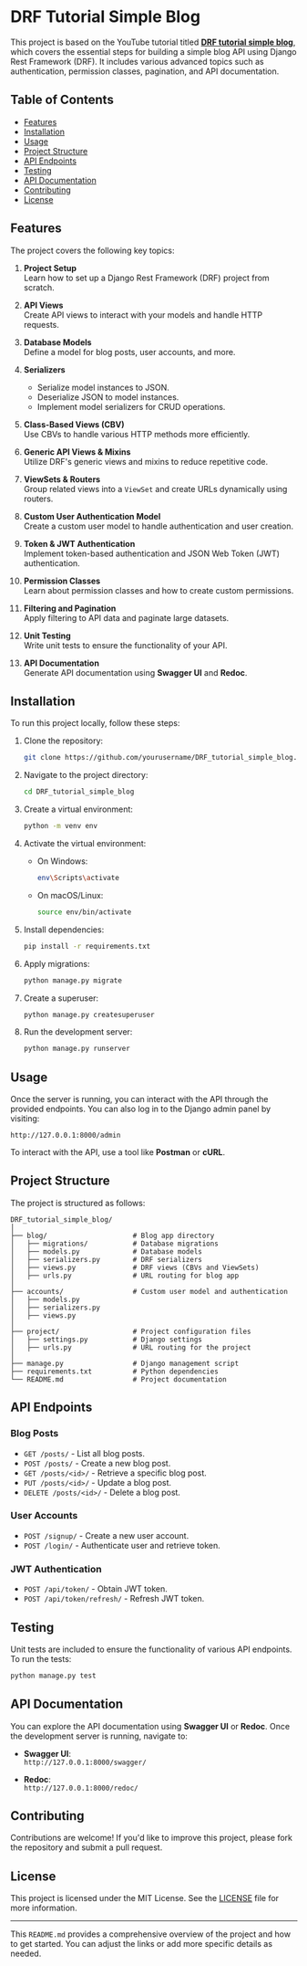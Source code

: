 # DRF Tutorial Simple Blog

This project is based on the YouTube tutorial titled [**DRF tutorial simple blog**](https://youtu.be/LPeerVUaqz4), which covers the essential steps for building a simple blog API using Django Rest Framework (DRF). It includes various advanced topics such as authentication, permission classes, pagination, and API documentation.

## Table of Contents
- [Features](#features)
- [Installation](#installation)
- [Usage](#usage)
- [Project Structure](#project-structure)
- [API Endpoints](#api-endpoints)
- [Testing](#testing)
- [API Documentation](#api-documentation)
- [Contributing](#contributing)
- [License](#license)

## Features

The project covers the following key topics:

1. **Project Setup**  
   Learn how to set up a Django Rest Framework (DRF) project from scratch.
   
2. **API Views**  
   Create API views to interact with your models and handle HTTP requests.

3. **Database Models**  
   Define a model for blog posts, user accounts, and more.

4. **Serializers**  
   - Serialize model instances to JSON.
   - Deserialize JSON to model instances.
   - Implement model serializers for CRUD operations.

5. **Class-Based Views (CBV)**  
   Use CBVs to handle various HTTP methods more efficiently.

6. **Generic API Views & Mixins**  
   Utilize DRF's generic views and mixins to reduce repetitive code.

7. **ViewSets & Routers**  
   Group related views into a `ViewSet` and create URLs dynamically using routers.

8. **Custom User Authentication Model**  
   Create a custom user model to handle authentication and user creation.

9. **Token & JWT Authentication**  
   Implement token-based authentication and JSON Web Token (JWT) authentication.

10. **Permission Classes**  
    Learn about permission classes and how to create custom permissions.

11. **Filtering and Pagination**  
    Apply filtering to API data and paginate large datasets.

12. **Unit Testing**  
    Write unit tests to ensure the functionality of your API.

13. **API Documentation**  
    Generate API documentation using **Swagger UI** and **Redoc**.

## Installation

To run this project locally, follow these steps:

1. Clone the repository:

    ```bash
    git clone https://github.com/yourusername/DRF_tutorial_simple_blog.git
    ```

2. Navigate to the project directory:

    ```bash
    cd DRF_tutorial_simple_blog
    ```

3. Create a virtual environment:

    ```bash
    python -m venv env
    ```

4. Activate the virtual environment:

    - On Windows:
      ```bash
      env\Scripts\activate
      ```
    - On macOS/Linux:
      ```bash
      source env/bin/activate
      ```

5. Install dependencies:

    ```bash
    pip install -r requirements.txt
    ```

6. Apply migrations:

    ```bash
    python manage.py migrate
    ```

7. Create a superuser:

    ```bash
    python manage.py createsuperuser
    ```

8. Run the development server:

    ```bash
    python manage.py runserver
    ```

## Usage

Once the server is running, you can interact with the API through the provided endpoints. You can also log in to the Django admin panel by visiting:

```
http://127.0.0.1:8000/admin
```

To interact with the API, use a tool like **Postman** or **cURL**.

## Project Structure

The project is structured as follows:

```
DRF_tutorial_simple_blog/
│
├── blog/                     # Blog app directory
│   ├── migrations/           # Database migrations
│   ├── models.py             # Database models
│   ├── serializers.py        # DRF serializers
│   ├── views.py              # DRF views (CBVs and ViewSets)
│   ├── urls.py               # URL routing for blog app
│
├── accounts/                 # Custom user model and authentication
│   ├── models.py
│   ├── serializers.py
│   ├── views.py
│
├── project/                  # Project configuration files
│   ├── settings.py           # Django settings
│   ├── urls.py               # URL routing for the project
│
├── manage.py                 # Django management script
├── requirements.txt          # Python dependencies
└── README.md                 # Project documentation
```

## API Endpoints

### Blog Posts
- `GET /posts/` - List all blog posts.
- `POST /posts/` - Create a new blog post.
- `GET /posts/<id>/` - Retrieve a specific blog post.
- `PUT /posts/<id>/` - Update a blog post.
- `DELETE /posts/<id>/` - Delete a blog post.

### User Accounts
- `POST /signup/` - Create a new user account.
- `POST /login/` - Authenticate user and retrieve token.

### JWT Authentication
- `POST /api/token/` - Obtain JWT token.
- `POST /api/token/refresh/` - Refresh JWT token.

## Testing

Unit tests are included to ensure the functionality of various API endpoints. To run the tests:

```bash
python manage.py test
```

## API Documentation

You can explore the API documentation using **Swagger UI** or **Redoc**. Once the development server is running, navigate to:

- **Swagger UI**:  
  `http://127.0.0.1:8000/swagger/`

- **Redoc**:  
  `http://127.0.0.1:8000/redoc/`

## Contributing

Contributions are welcome! If you'd like to improve this project, please fork the repository and submit a pull request.

## License

This project is licensed under the MIT License. See the [LICENSE](LICENSE) file for more information.

---

This `README.md` provides a comprehensive overview of the project and how to get started. You can adjust the links or add more specific details as needed.
